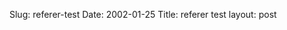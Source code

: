 Slug: referer-test
Date: 2002-01-25
Title: referer test
layout: post

<script src="https://www.yaywastaken.com/referer/referer-js.asp?site=redmonkWeblog&amp;url=http://www.redmonk.net"></script>

 <script src="https://www.yaywastaken.com/referer/referer-js.asp?site=redmonk&amp;url=http://www.redmonk.net"></script>
